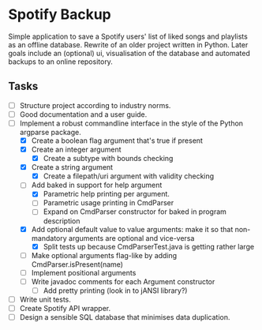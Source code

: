 # Spotify Backup

Simple application to save a Spotify users' list of liked songs and
playlists as an offline database. Rewrite of an older project written in
Python. Later goals include an (optional) ui, visualisation of the
database and automated backups to an online repository.

## Tasks

- [ ] Structure project according to industry norms.
- [ ] Good documentation and a user guide.
- [ ] Implement a robust commandline interface in the style of the Python argparse package.
    - [x] Create a boolean flag argument that's true if present
    - [x] Create an integer argument
        - [x] Create a subtype with bounds checking
    - [x] Create a string argument
        - [x] Create a filepath/uri argument with validity checking
    - [ ] Add baked in support for help argument
        - [x] Parametric help printing per argument.
        - [ ] Parametric usage printing in CmdParser
        - [ ] Expand on CmdParser constructor for baked in program description
    - [x] Add optional default value to value arguments: make it so
      that non-mandatory arguments are optional and vice-versa
        - [x] Split tests up because CmdParserTest.java is getting rather large
  - [ ] Make optional arguments flag-like by adding CmdParser.isPresent(name)
  - [ ] Implement positional arguments
  - [ ] Write javadoc comments for each Argument constructor
    - [ ] Add pretty printing (look in to jANSI library?)
- [ ] Write unit tests.
- [ ] Create Spotify API wrapper.
- [ ] Design a sensible SQL database that minimises data duplication.
